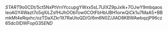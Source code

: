 $START$9o0CDt/5ct5NxPtVrriYccupgYWxx5sL7lJIXZ9pJxIk+7OJwY9mbqaosIeoAGY4Wazt7o5qXiLZsfHiJhOObTow0COtFbHbUBH1orwQiCk1u7MaA5+BBmkMt4eRqxhc/ozTDaXZkr1lt7RaUtoQD/O/6m6N0Z/JlAD8KBWAwbqzjP96cz65dc0IDWFopG35$END$